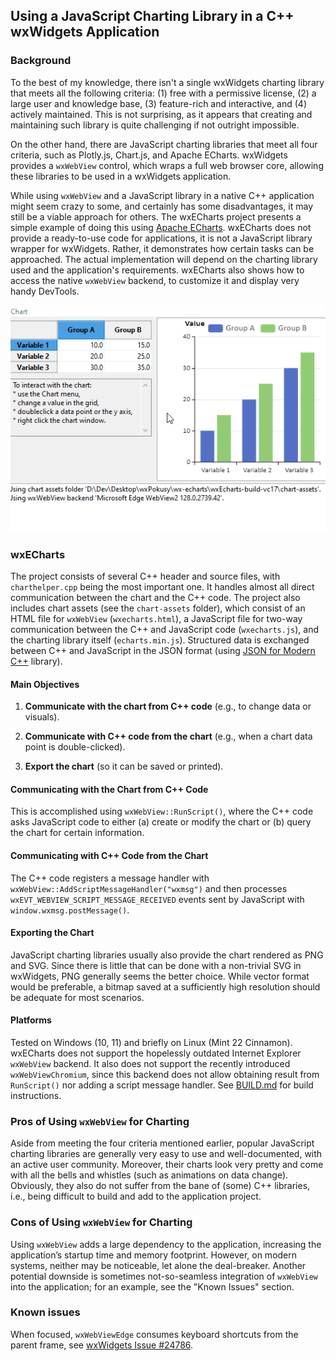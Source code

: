 ## Using a JavaScript Charting Library in a C++ wxWidgets Application

### Background

To the best of my knowledge, there isn't a single wxWidgets charting library that meets all the following criteria: (1) free with a permissive license, (2) a large user and knowledge base, (3) feature-rich and interactive, and (4) actively maintained. This is not surprising, as it appears that creating and maintaining such library is quite challenging if not outright impossible.

On the other hand, there are JavaScript charting libraries that meet all four criteria, such as Plotly.js, Chart.js, and Apache ECharts. wxWidgets provides a `wxWebView` control, which wraps a full web browser core, allowing these libraries to be used in a wxWidgets application.

While using `wxWebView` and a JavaScript library in a native C++ application might seem crazy to some, and certainly has some disadvantages, it may still be a viable approach for others. The wxECharts project presents a simple example of doing this using [Apache ECharts](https://echarts.apache.org). wxECharts does not provide a ready-to-use code for applications, it is not a JavaScript library wrapper for wxWidgets. Rather, it demonstrates how certain tasks can be approached. The actual implementation will depend on the charting library used and the application's requirements. wxECharts also shows how to access the native `wxWebView` backend, to customize it and display very handy DevTools.

![wxECharts Screenshot](wxecharts-screenshot.gif?raw=true)

### wxECharts

The project consists of several C++ header and source files, with `charthelper.cpp` being the most important one. It handles almost all direct communication between the chart and the C++ code. The project also includes chart assets (see the `chart-assets` folder), which consist of an HTML file for `wxWebView` (`wxecharts.html`), a JavaScript file for two-way communication between the C++ and JavaScript code (`wxecharts.js`), and the charting library itself (`echarts.min.js`).
Structured data is exchanged between C++ and JavaScript in the JSON format (using [JSON for Modern C++](https://json.nlohmann.me) library).

#### Main Objectives

1. **Communicate with the chart from C++ code** (e.g., to change data or visuals).

2. **Communicate with C++ code from the chart** (e.g., when a chart data point is double-clicked).

3. **Export the chart** (so it can be saved or printed).

#### Communicating with the Chart from C++ Code

This is accomplished using `wxWebView::RunScript()`, where the C++ code asks JavaScript code to either (a) create or modify the chart or (b) query the chart for certain information.

#### Communicating with C++ Code from the Chart

The C++ code registers a message handler with `wxWebView::AddScriptMessageHandler("wxmsg")` and then processes `wxEVT_WEBVIEW_SCRIPT_MESSAGE_RECEIVED` events sent by JavaScript with `window.wxmsg.postMessage()`.

#### Exporting the Chart

JavaScript charting libraries usually also provide the chart rendered as PNG and SVG. Since there is little that can be done with a non-trivial SVG in wxWidgets, PNG generally seems the better choice. While vector format would be preferable, a bitmap saved at a sufficiently high resolution should be adequate for most scenarios.

#### Platforms

Tested on Windows (10, 11) and briefly on Linux (Mint 22 Cinnamon). wxECharts does not support the hopelessly outdated Internet Explorer `wxWebView` backend. It also does not support the recently introduced `wxWebViewChromium`, since this backend does not allow obtaining result from `RunScript()` nor adding a script message handler.
See [BUILD.md](BUILD.md) for build instructions.

### Pros of Using `wxWebView` for Charting
Aside from meeting the four criteria mentioned earlier, popular JavaScript charting libraries are generally very easy to use and well-documented, with an active user community. 
Moreover, their charts look very pretty and come with all the bells and whistles (such as animations on data change).
Obviously, they also do not suffer from the bane of (some) C++ libraries, i.e., being difficult to build and add to the application project.

### Cons of Using `wxWebView` for Charting

Using `wxWebView` adds a large dependency to the application, increasing the application’s startup time and memory footprint. However, on modern systems, neither may be noticeable, let alone the deal-breaker. Another potential downside is sometimes not-so-seamless integration of `wxWebView` into the application; for an example, see the "Known Issues" section.

### Known issues

When focused, `wxWebViewEdge` consumes keyboard shortcuts from the parent frame, see [wxWidgets Issue #24786](https://github.com/wxWidgets/wxWidgets/issues/24786).